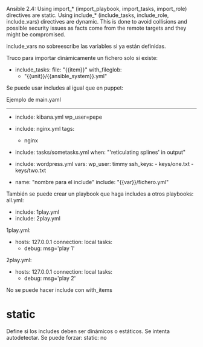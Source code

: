 Ansible 2.4:
Using import_* (import_playbook, import_tasks, import_role) directives are static.
Using include_* (include_tasks, include_role, include_vars) directives are dynamic. This is done to avoid collisions and possible security issues as facts come from the remote targets and they might be compromised.

include_vars no sobreescribe las variables si ya están definidas.


Truco para importar dinámicamente un fichero solo si existe:
- include_tasks:
    file: "{{item}}"
  with_fileglob:
    - "{{unit}}/{{ansible_system}}.yml"



Se puede usar includes al igual que en puppet:

Ejemplo de main.yaml

---
- include: kibana.yml wp_user=pepe

- include: nginx.yml
  tags:
   - nginx

- include: tasks/sometasks.yml
  when: "'reticulating splines' in output"

- include: wordpress.yml
  vars:
      wp_user: timmy
      ssh_keys:
        - keys/one.txt
        - keys/two.txt

- name: "nombre para el include"
  include: "{{var}}/fichero.yml"


También se puede crear un playbook que haga includes a otros playbooks:
all.yml:
- include: 1play.yml
- include: 2play.yml

1play.yml:
- hosts: 127.0.0.1
  connection: local
  tasks:
    - debug: msg='play 1'

2play.yml:
- hosts: 127.0.0.1
  connection: local
  tasks:
    - debug: msg='play 2'


No se puede hacer include con with_items



# static
Define si los includes deben ser dinámicos o estáticos.
Se intenta autodetectar.
Se puede forzar:
static: no
